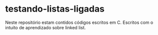 # testando-listas-ligadas
Neste repositório estam contidos códigos escritos em C. Escritos com o intuito de aprendizado sobre linked list.
